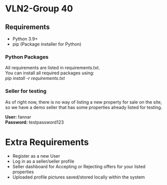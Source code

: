 # VLN2-Group 40

## Requirements
- Python 3.9+
- pip (Package installer for Python)

### Python Packages
All requirements are listed in requirements.txt.\
You can install all required packages using:\
*pip install -r requirements.txt*


### Seller for testing
As of right now, there is no way of listing a new property for sale on the site,\
so we have a demo seller that has some properties already listed for testing.

**User:** fannar\
**Password:** testpassword123

# Extra Requirements

- Register as a new User
- Log in as a seller/seller profile
- Seller dashboard for Accepting or Rejecting offers for your listed properties
- Uploaded profile pictures saved/stored locally within the system